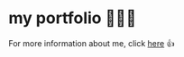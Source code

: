 # my portfolio 👩🏻‍💻
For more information about me, click [here](https://miiyu-fujita.netlify.app/) 👍
